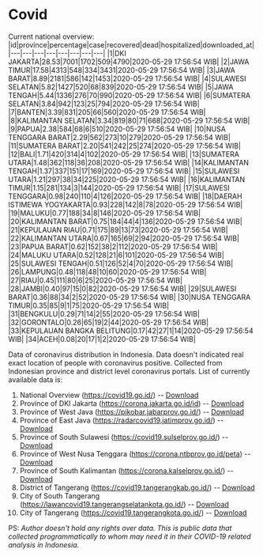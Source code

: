 # Covid
Current national overview:
|id|province|percentage|case|recovered|dead|hospitalized|downloaded_at|
|---|---|---|---|---|---|---|---|
|1|DKI JAKARTA|28.53|7001|1702|509|4790|2020-05-29 17:56:54 WIB|
|2|JAWA TIMUR|17.58|4313|548|334|3431|2020-05-29 17:56:54 WIB|
|3|JAWA BARAT|8.89|2181|586|142|1453|2020-05-29 17:56:54 WIB|
|4|SULAWESI SELATAN|5.82|1427|520|68|839|2020-05-29 17:56:54 WIB|
|5|JAWA TENGAH|5.44|1336|276|70|990|2020-05-29 17:56:54 WIB|
|6|SUMATERA SELATAN|3.84|942|123|25|794|2020-05-29 17:56:54 WIB|
|7|BANTEN|3.39|831|205|66|560|2020-05-29 17:56:54 WIB|
|8|KALIMANTAN SELATAN|3.34|819|80|71|668|2020-05-29 17:56:54 WIB|
|9|PAPUA|2.38|584|68|6|510|2020-05-29 17:56:54 WIB|
|10|NUSA TENGGARA BARAT|2.29|562|273|10|279|2020-05-29 17:56:54 WIB|
|11|SUMATERA BARAT|2.20|541|242|25|274|2020-05-29 17:56:54 WIB|
|12|BALI|1.71|420|314|4|102|2020-05-29 17:56:54 WIB|
|13|SUMATERA UTARA|1.48|362|118|36|208|2020-05-29 17:56:54 WIB|
|14|KALIMANTAN TENGAH|1.37|337|151|17|169|2020-05-29 17:56:54 WIB|
|15|SULAWESI UTARA|1.21|297|38|34|225|2020-05-29 17:56:54 WIB|
|16|KALIMANTAN TIMUR|1.15|281|134|3|144|2020-05-29 17:56:54 WIB|
|17|SULAWESI TENGGARA|0.98|240|110|4|126|2020-05-29 17:56:54 WIB|
|18|DAERAH ISTIMEWA YOGYAKARTA|0.93|228|142|8|78|2020-05-29 17:56:54 WIB|
|19|MALUKU|0.77|188|34|8|146|2020-05-29 17:56:54 WIB|
|20|KALIMANTAN BARAT|0.75|184|44|4|136|2020-05-29 17:56:54 WIB|
|21|KEPULAUAN RIAU|0.71|175|89|13|73|2020-05-29 17:56:54 WIB|
|22|KALIMANTAN UTARA|0.67|165|69|2|94|2020-05-29 17:56:54 WIB|
|23|PAPUA BARAT|0.62|152|38|2|112|2020-05-29 17:56:54 WIB|
|24|MALUKU UTARA|0.52|128|21|6|101|2020-05-29 17:56:54 WIB|
|25|SULAWESI TENGAH|0.51|126|52|4|70|2020-05-29 17:56:54 WIB|
|26|LAMPUNG|0.48|118|48|10|60|2020-05-29 17:56:54 WIB|
|27|RIAU|0.45|111|80|6|25|2020-05-29 17:56:54 WIB|
|28|JAMBI|0.40|97|15|0|82|2020-05-29 17:56:54 WIB|
|29|SULAWESI BARAT|0.36|88|34|2|52|2020-05-29 17:56:54 WIB|
|30|NUSA TENGGARA TIMUR|0.35|85|9|1|75|2020-05-29 17:56:54 WIB|
|31|BENGKULU|0.29|71|14|2|55|2020-05-29 17:56:54 WIB|
|32|GORONTALO|0.26|65|19|2|44|2020-05-29 17:56:54 WIB|
|33|KEPULAUAN BANGKA BELITUNG|0.17|42|27|1|14|2020-05-29 17:56:54 WIB|
|34|ACEH|0.08|20|17|1|2|2020-05-29 17:56:54 WIB|

Data of coronavirus distribution in Indonesia. Data doesn't indicated real exact location of people with coronavirus positive. Collected from Indonesian province and district level coronavirus portals. List of currently available data is:
1. National Overview (https://covid19.go.id/) -- [Download](https://www.dropbox.com/s/66ly270fw4y76fx/covid_nasional.csv?dl=0)
2. Province of DKI Jakarta (https://corona.jakarta.go.id/id) -- [Download](https://riwayat-file-covid-19-dki-jakarta-jakartagis.hub.arcgis.com/)
3. Province of West Java (https://pikobar.jabarprov.go.id/) -- [Download](https://www.dropbox.com/s/alg0zp60fylq6cn/covid_jabar.csv?dl=0)
4. Province of East Java (https://radarcovid19.jatimprov.go.id/) -- [Download](https://www.dropbox.com/sh/e7vtgcnl4ckbvr4/AADo9UMRDZvrhHn66qTHZOvNa?dl=0)
5. Province of South Sulawesi (https://covid19.sulselprov.go.id/) -- [Download](https://www.dropbox.com/s/z5ek23lwcztj7z7/covid_sulsel.csv?dl=0)
6. Province of West Nusa Tenggara (https://corona.ntbprov.go.id/peta) -- [Download](https://www.dropbox.com/s/4p2k93n42xx0c00/covid_ntb.csv?dl=0)
7. Province of South Kalimantan (https://corona.kalselprov.go.id/) -- [Download](https://www.dropbox.com/sh/7aa2kvz8lb04pzz/AADH1Oj5oFMw2mp-D3JStPRsa?dl=0)
7. District of Tangerang (https://covid19.tangerangkab.go.id/) -- [Download](https://www.dropbox.com/sh/yxovyy6sy5bnz4p/AACZzVHinisKmz8oQWyQJ3nua?dl=0)
8. City of South Tangerang (https://lawancovid19.tangerangselatankota.go.id/) -- [Download](https://www.dropbox.com/s/zlvxo4ivswdzmle/covid_tangsel.csv?dl=0)
9. City of Tangerang (https://covid19.tangerangkota.go.id/) -- [Download](https://www.dropbox.com/s/e53224kvdrpjzy0/covid_tangkot.csv?dl=0)

PS: *Author doesn't hold any rights over data. This is public data that collected programmatically to whom may need it in their COVID-19 related analysis in Indonesia.*
